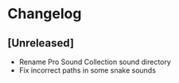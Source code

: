 # Changelog

## [Unreleased]

- Rename Pro Sound Collection sound directory
- Fix incorrect paths in some snake sounds